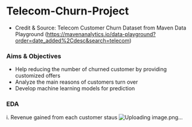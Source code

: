 # Telecom-Churn-Project
- Credit & Source: Telecom Customer Churn Dataset from Maven Data Playground (https://mavenanalytics.io/data-playground?order=date_added%2Cdesc&search=telecom)
### Aims & Objectives
- Help reducing the number of churned customer by providing customized offers
- Analyze the main reasons of customers turn over
- Develop machine learning models for prediction
### EDA
i. Revenue gained from each customer staus
![Uploading image.png…]()
